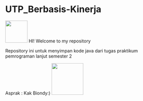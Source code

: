 # UTP_Berbasis-Kinerja

<img src="https://user-images.githubusercontent.com/103413005/174446322-279f927c-86d1-4c30-845f-a96d8102771b.gif" width="70" height="70">
HI! Welcome to my repository

Repository ini untuk menyimpan kode java dari tugas praktikum pemrograman lanjut semester 2

Asprak : Kak Biondy:) 
<img src="https://user-images.githubusercontent.com/103413005/174446595-46a2b835-3bb4-4c2f-a6ab-7f79df162329.gif" width="100">
